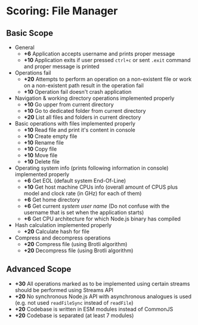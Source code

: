 # Scoring: File Manager

## Basic Scope

- General
  - **+6** Application accepts username and prints proper message
  - **+10** Application exits if user pressed `ctrl+c` or sent `.exit` command and proper message is printed
- Operations fail
  - **+20** Attempts to perform an operation on a non-existent file or work on a non-existent path result in the operation fail
  - **+10** Operation fail doesn't crash application
- Navigation & working directory operations implemented properly
  - **+10** Go upper from current directory
  - **+10** Go to dedicated folder from current directory
  - **+20** List all files and folders in current directory
- Basic operations with files implemented properly
  - **+10** Read file and print it's content in console
  - **+10** Create empty file
  - **+10** Rename file
  - **+10** Copy file
  - **+10** Move file
  - **+10** Delete file
- Operating system info (prints following information in console) implemented properly
  - **+6** Get EOL (default system End-Of-Line)
  - **+10** Get host machine CPUs info (overall amount of CPUS plus model and clock rate (in GHz) for each of them)
  - **+6** Get home directory
  - **+6** Get current _system user name_ (Do not confuse with the username that is set when the application starts)
  - **+6** Get CPU architecture for which Node.js binary has compiled
- Hash calculation implemented properly
  - **+20** Calculate hash for file
- Compress and decompress operations
  - **+20** Compress file (using Brotli algorithm)
  - **+20** Decompress file (using Brotli algorithm)

## Advanced Scope

- **+30** All operations marked as to be implemented using certain streams should be performed using Streams API
- **+20** No synchronous Node.js API with asynchronous analogues is used (e.g. not used `readFileSync` instead of `readFile`)
- **+20** Codebase is written in ESM modules instead of CommonJS
- **+20** Codebase is separated (at least 7 modules)
